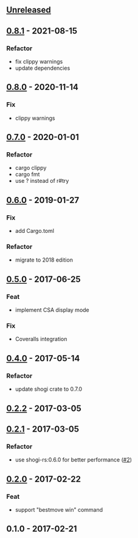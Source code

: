 <a name="unreleased"></a>
## [Unreleased]


<a name="0.8.1"></a>
## [0.8.1] - 2021-08-15
### Refactor
- fix clippy warnings
- update dependencies


<a name="0.8.0"></a>
## [0.8.0] - 2020-11-14
### Fix
- clippy warnings


<a name="0.7.0"></a>
## [0.7.0] - 2020-01-01
### Refactor
- cargo clippy
- cargo fmt
- use ? instead of r#try


<a name="0.6.0"></a>
## [0.6.0] - 2019-01-27
### Fix
- add Cargo.toml

### Refactor
- migrate to 2018 edition


<a name="0.5.0"></a>
## [0.5.0] - 2017-06-25
### Feat
- implement CSA display mode

### Fix
- Coveralls integration


<a name="0.4.0"></a>
## [0.4.0] - 2017-05-14
### Refactor
- update shogi crate to 0.7.0


<a name="0.2.2"></a>
## [0.2.2] - 2017-03-05

<a name="0.2.1"></a>
## [0.2.1] - 2017-03-05
### Refactor
- use shogi-rs:0.6.0 for better performance ([#2](https://github.com/nozaq/shogi-rs/issues/2))


<a name="0.2.0"></a>
## [0.2.0] - 2017-02-22
### Feat
- support "bestmove win" command


<a name="0.1.0"></a>
## 0.1.0 - 2017-02-21

[Unreleased]: https://github.com/nozaq/shogi-rs/compare/0.8.1...HEAD
[0.8.1]: https://github.com/nozaq/shogi-rs/compare/0.8.0...0.8.1
[0.8.0]: https://github.com/nozaq/shogi-rs/compare/0.7.0...0.8.0
[0.7.0]: https://github.com/nozaq/shogi-rs/compare/0.6.0...0.7.0
[0.6.0]: https://github.com/nozaq/shogi-rs/compare/0.5.0...0.6.0
[0.5.0]: https://github.com/nozaq/shogi-rs/compare/0.4.0...0.5.0
[0.4.0]: https://github.com/nozaq/shogi-rs/compare/0.2.2...0.4.0
[0.2.2]: https://github.com/nozaq/shogi-rs/compare/0.2.1...0.2.2
[0.2.1]: https://github.com/nozaq/shogi-rs/compare/0.2.0...0.2.1
[0.2.0]: https://github.com/nozaq/shogi-rs/compare/0.1.0...0.2.0
